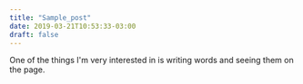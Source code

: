 ```yaml
---
title: "Sample_post"
date: 2019-03-21T10:53:33-03:00
draft: false
---
```


One of the things I'm very interested in is writing words and seeing them on the page.